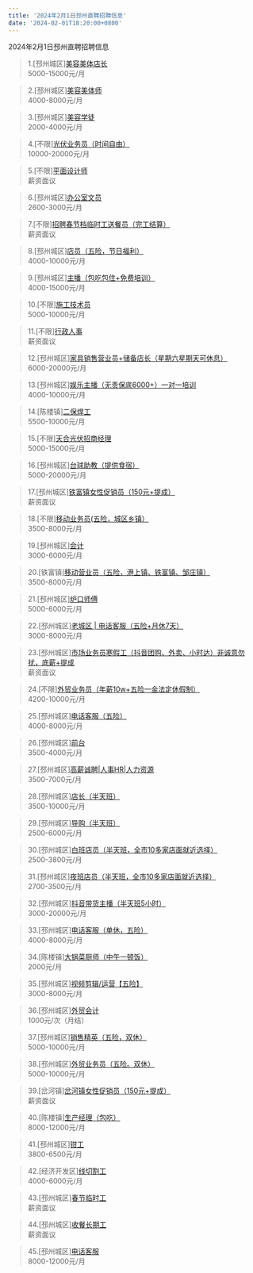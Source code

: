 ```yaml
---
title: '2024年2月1日邳州直聘招聘信息'
date: '2024-02-01T18:20:00+0800'
---
```

2024年2月1日邳州直聘招聘信息
<!--more-->
>1.[邳州城区][美容美体店长](https://www.pizhouzhipin.com/job/30333)<br>
>5000-15000元/月

>2.[邳州城区][美容美体师](https://www.pizhouzhipin.com/job/30331)<br>
>4000-8000元/月

>3.[邳州城区][美容学徒](https://www.pizhouzhipin.com/job/30332)<br>
>2000-4000元/月

>4.[不限][光伏业务员（时间自由）](https://www.pizhouzhipin.com/job/26393)<br>
>10000-20000元/月

>5.[不限][平面设计师](https://www.pizhouzhipin.com/job/32987)<br>
>薪资面议

>6.[邳州城区][办公室文员](https://www.pizhouzhipin.com/job/30990)<br>
>2600-3000元/月

>7.[不限][招聘春节档临时工送餐员（完工结算）](https://www.pizhouzhipin.com/job/33251)<br>
>薪资面议

>8.[邳州城区][店员（五险，节日福利）](https://www.pizhouzhipin.com/job/30380)<br>
>4000-10000元/月

>9.[邳州城区][主播（包吃包住+免费培训）](https://www.pizhouzhipin.com/job/32909)<br>
>4000-15000元/月

>10.[不限][施工技术员](https://www.pizhouzhipin.com/job/31994)<br>
>5000-10000元/月

>11.[不限][行政人事](https://www.pizhouzhipin.com/job/33075)<br>
>薪资面议

>12.[邳州城区][家具销售营业员+储备店长（星期六星期天可休息）](https://www.pizhouzhipin.com/job/27945)<br>
>6000-20000元/月

>13.[邳州城区][娱乐主播（无责保底6000+）一对一培训](https://www.pizhouzhipin.com/job/32908)<br>
>4000-10000元/月

>14.[陈楼镇][二保焊工](https://www.pizhouzhipin.com/job/31496)<br>
>5500-10000元/月

>15.[不限][天合光伏招商经理](https://www.pizhouzhipin.com/job/31993)<br>
>5000-15000元/月

>16.[邳州城区][台球助教（提供食宿）](https://www.pizhouzhipin.com/job/32072)<br>
>5000-20000元/月

>17.[邳州城区][铁富镇女性促销员（150元+提成）](https://www.pizhouzhipin.com/job/32942)<br>
>薪资面议

>18.[不限][移动业务员(五险，城区乡镇）](https://www.pizhouzhipin.com/job/33150)<br>
>3500-8000元/月

>19.[邳州城区][会计](https://www.pizhouzhipin.com/job/32315)<br>
>3000-6000元/月

>20.[铁富镇][移动营业员（五险，港上镇、铁富镇、邹庄镇）](https://www.pizhouzhipin.com/job/32896)<br>
>3500-8000元/月

>21.[邳州城区][炉口师傅](https://www.pizhouzhipin.com/job/32636)<br>
>5000-6000元/月

>22.[邳州城区][老城区 | 电话客服（五险+月休7天）](https://www.pizhouzhipin.com/job/33159)<br>
>3000-8000元/月

>23.[邳州城区][市场业务员寒假工（抖音团购、外卖、小时达）非诚意勿扰，底薪+提成](https://www.pizhouzhipin.com/job/32748)<br>
>薪资面议

>24.[不限][外贸业务员（年薪10w+五险一金法定休假制）](https://www.pizhouzhipin.com/job/30961)<br>
>4200-10000元/月

>25.[邳州城区][电话客服（五险）](https://www.pizhouzhipin.com/job/22368)<br>
>4000-8000元/月

>26.[邳州城区][前台](https://www.pizhouzhipin.com/job/33239)<br>
>3500-4000元/月

>27.[邳州城区][高薪诚聘|人事HR|人力资源](https://www.pizhouzhipin.com/job/33017)<br>
>3500-7000元/月

>28.[邳州城区][店长（半天班）](https://www.pizhouzhipin.com/job/32385)<br>
>3500-10000元/月

>29.[邳州城区][导购（半天班）](https://www.pizhouzhipin.com/job/32386)<br>
>2500-6000元/月

>30.[邳州城区][白班店员（半天班，全市10多家店面就近选择）](https://www.pizhouzhipin.com/job/26173)<br>
>2500-3800元/月

>31.[邳州城区][夜班店员（半天班，全市10多家店面就近选择）](https://www.pizhouzhipin.com/job/26174)<br>
>2700-3500元/月

>32.[邳州城区][抖音带货主播（半天班5小时）](https://www.pizhouzhipin.com/job/31946)<br>
>3000-20000元/月

>33.[邳州城区][电话客服（单休，五险）](https://www.pizhouzhipin.com/job/24363)<br>
>4000-8000元/月

>34.[陈楼镇][大锅菜厨师（中午一顿饭）](https://www.pizhouzhipin.com/job/30550)<br>
>2000元/月

>35.[邳州城区][视频剪辑/运营【五险】](https://www.pizhouzhipin.com/job/23460)<br>
>3000-8000元/月

>36.[邳州城区][外贸会计](https://www.pizhouzhipin.com/job/33243)<br>
>1000元/次（月结）

>37.[邳州城区][销售精英（五险，双休）](https://www.pizhouzhipin.com/job/19627)<br>
>5000-10000元/月

>38.[邳州城区][外贸业务员（五险。双休）](https://www.pizhouzhipin.com/job/19626)<br>
>5000-10000元/月

>39.[岔河镇][岔河镇女性促销员（150元+提成）](https://www.pizhouzhipin.com/job/33230)<br>
>薪资面议

>40.[陈楼镇][生产经理（包吃）](https://www.pizhouzhipin.com/job/33233)<br>
>8000-12000元/月

>41.[邳州城区][钳工](https://www.pizhouzhipin.com/job/25978)<br>
>3800-6500元/月

>42.[经济开发区][线切割工](https://www.pizhouzhipin.com/job/25977)<br>
>4000-6000元/月

>43.[邳州城区][春节临时工](https://www.pizhouzhipin.com/job/33244)<br>
>薪资面议

>44.[邳州城区][收餐长期工](https://www.pizhouzhipin.com/job/33245)<br>
>薪资面议

>45.[邳州城区][电话客服](https://www.pizhouzhipin.com/job/33238)<br>
>8000-12000元/月

